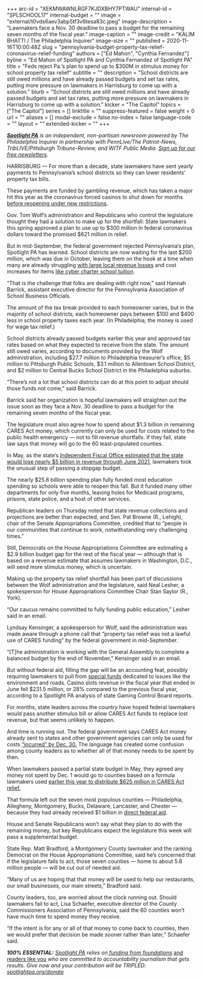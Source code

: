 +++
arc-id = "XEKMWAWNLRGF7KJDXBHY7PTWAU"
internal-id = "SPLSCHOOL17"
internal-budget = ""
image = "external/t0vds6aev3abp5tf3v6tesa83c.jpeg"
image-description = "Lawmakers face a Nov. 30 deadline to pass a budget for the remaining seven months of the fiscal year."
image-caption = ""
image-credit = "KALIM BHATTI / The Philadelphia Inquirer"
image-size = ""
published = 2020-11-16T10:00:48Z
slug = "pennsylvania-budget-property-tax-relief-coronavirus-relief-funding"
authors = ["Ed Mahon", "Cynthia Fernandez"]
byline = "Ed Mahon of Spotlight PA and Cynthia Fernandez of Spotlight PA"
title = "Feds reject Pa.’s plan to spend up to $300M in stimulus money for school property tax relief"
subtitle = ""
description = "School districts are still owed millions and have already passed budgets and set tax rates, putting more pressure on lawmakers in Harrisburg to come up with a solution."
blurb = "School districts are still owed millions and have already passed budgets and set tax rates, putting more pressure on lawmakers in Harrisburg to come up with a solution."
kicker = "The Capitol"
topics = ["The Capitol"]
series = []
linktitle = ""
suppress-featured = false
weight = 0
url = ""
aliases = []
modal-exclude = false
no-index = false
language-code = ""
layout = ""
extended-kicker = ""
+++

<a href="https://lesspage.com/"><i><b>Spotlight PA</b></i></a><i> is an independent, non-partisan newsroom powered by The Philadelphia Inquirer in partnership with PennLive/The Patriot-News, TribLIVE/Pittsburgh Tribune-Review, and WITF Public Media. </i><a href="https://lesspage.com/newsletters"><i>Sign up for our free newsletters</i></a><i>.</i>

HARRISBURG — For more than a decade, state lawmakers have sent yearly payments to Pennsylvania’s school districts so they can lower residents' property tax bills.

These payments are funded by gambling revenue, which has taken a major hit this year as the coronavirus forced casinos to shut down for months <a href="https://www.casino.org/news/pennsylvania-casino-closures-cost-state-424m-in-lost-taxes/">before reopening under new restrictions</a>.

Gov. Tom Wolf’s administration and Republicans who control the legislature thought they had a solution to make up for the shortfall: State lawmakers this spring approved a plan to use up to $300 million in federal coronavirus dollars toward the promised $621 million in relief.

But in mid-September, the federal government rejected Pennsylvania’s plan, Spotlight PA has learned. School districts are now waiting for the last $200 million, which was due in October, leaving them on the hook at a time when many are already struggling <a href="https://www.pasbo.org/blog_home.asp?Display=122&link_id=0&can_id=2851c4d18158ae40ff4e87a6d0906fd0&source=email-act-now-to-prevent-catastrophic-cuts-to-your-local-public-schools&email_referrer=email_795325&email_subject=act-now-to-prevent-catastrophic-cuts-to-your-local-public-schools">with large local revenue losses</a> and cost increases for items <a href="https://www.pasbo.org/blog_home.asp?Display=123">like cyber charter school tuition</a>.

“That is the challenge that folks are dealing with right now,” said Hannah Barrick, assistant executive director for the Pennsylvania Association of School Business Officials.

The amount of the tax break provided to each homeowner varies, but in the majority of school districts, each homeowner pays between $100 and $400 less in school property taxes each year. (In Philadelphia, the money is used for wage tax relief.)

<script src="https://lesspage.com/embed.js" async></script><div data-spl-embed-version="1" data-spl-src="https://lesspage.com/embeds/newsletter/"></div>

School districts already passed budgets earlier this year and approved tax rates based on what they expected to receive from the state. The amount still owed varies, according to documents provided by the Wolf administration, including $27.7 million to Philadelphia treasurer’s office, $5 million to Pittsburgh Public Schools, $3.1 million to Allentown School District, and $2 million to Central Bucks School District in the Philadelphia suburbs.

“There’s not a lot that school districts can do at this point to adjust should those funds not come,” said Barrick.

Barrick said her organization is hopeful lawmakers will straighten out the issue soon as they face a Nov. 30 deadline to pass a budget for the remaining seven months of the fiscal year.

The legislature must also agree how to spend about $1.3 billion in remaining CARES Act money, which currently can only be used for costs related to the public health emergency — not to fill revenue shortfalls. If they fail, state law says that money will go to the 60 least-populated counties.

In May, as the state’s <a href="https://www.inquirer.com/politics/pennsylvania/spl/pennsylvania-5-billion-shortfall-budget-2020-coronavirus-20200526.html">Independent Fiscal Office estimated that the state would lose nearly $5 billion in revenue through June 2021</a>, lawmakers took the unusual step of passing a stopgap budget.

The nearly $25.8 billion spending plan fully funded most education spending so schools were able to reopen this fall. But it funded many other departments for only five months, leaving holes for Medicaid programs, prisons, state police, and a host of other services.

Republican leaders on Thursday noted that state revenue collections and projections are better than expected, and Sen. Pat Browne (R., Lehigh), chair of the Senate Appropriations Committee, credited that to “people in our communities that continue to work, notwithstanding very challenging times.”

Still, Democrats on the House Appropriations Committee are estimating a $2.9 billion budget gap for the rest of the fiscal year — although that is based on a revenue estimate that assumes lawmakers in Washington, D.C., will send more stimulus money, which is uncertain.

Making up the property tax relief shortfall has been part of discussions between the Wolf administration and the legislature, said Neal Lesher, a spokesperson for House Appropriations Committee Chair Stan Saylor (R., York).

“Our caucus remains committed to fully funding public education,” Lesher said in an email.

Lyndsay Kensinger, a spokesperson for Wolf, said the administration was made aware through a phone call that “property tax relief was not a lawful use of CARES funding” by the federal government in mid-September.

“[T]he administration is working with the General Assembly to complete a balanced budget by the end of November,” Kensinger said in an email.

But without federal aid, filling the gap will be an accounting feat, possibly requiring lawmakers to pull from <a href="https://lesspage.com/news/2020/03/special-funds-pennsylvania-budget-horse-racing-industry/">special funds</a> dedicated to issues like the environment and roads. Casino slots revenue in the fiscal year that ended in June fell $231.5 million, or 28% compared to the previous fiscal year, according to a Spotlight PA analysis of state Gaming Control Board reports.

For months, state leaders across the country have hoped federal lawmakers would pass another stimulus bill or allow CARES Act funds to replace lost revenue, but that seems unlikely to happen.

And time is running out. The federal government says CARES Act money already sent to states and other government agencies can only be used for costs <a href="https://home.treasury.gov/policy-issues/cares/state-and-local-governments">“incurred” by Dec. 30.</a> The language has created some confusion among county leaders as to whether all of that money needs to be spent by then.

When lawmakers passed a partial state budget in May, they agreed any money not spent by Dec. 1 would go to counties based on a formula lawmakers used <a href="https://www.witf.org/2020/06/09/pa-s-largest-counties-receive-almost-twice-as-much-cares-act-funding-per-resident-as-the-remainder-of-the-state/">earlier this year to distribute $625 million in CARES Act relief.</a>

<script src="https://lesspage.com/embed.js" async></script><div data-spl-embed-version="1" data-spl-src="https://lesspage.com/embeds/donate/?teaser_text=Spotlight%20PA%20provides%20essential%2C%20public-service%20journalism%20thanks%20to%20its%20dedicated%20and%20passionate%20members.%20%3Cb%3EJoin%20today%20and%20we'll%20DOUBLE%20your%20gift.%3C%2Fb%3E&cta_text=YES%2C%20DOUBLE%20MY%20GIFT&eyebrow_text=BECOME%20A%20MEMBER"></div>

That formula left out the seven most populous counties — Philadelphia, Allegheny, Montgomery, Bucks, Delaware, Lancaster, and Chester — because they had already received $1 billion in <a href="https://lesspage.com/news/2020/04/budget-shortfall-federal-stimulus-state-aid-pennsylvania-coronavirus/">direct federal aid</a>.

House and Senate Republicans won’t say what they plan to do with the remaining money, but key Republicans expect the legislature this week will pass a supplemental budget.

State Rep. Matt Bradford, a Montgomery County lawmaker and the ranking Democrat on the House Appropriations Committee, said he’s concerned that if the legislature fails to act, those seven counties — home to about 5.8 million people — will be cut out of needed aid.

“Many of us are hoping that that money will be used to help our restaurants, our small businesses, our main streets,” Bradford said.

County leaders, too, are worried about the clock running out. Should lawmakers fail to act, Lisa Schaefer, executive director of the County Commissioners Association of Pennsylvania, said the 60 counties won’t have much time to spend money they receive.

“If the intent is for any or all of that money to come back to counties, then we would prefer that decision be made sooner rather than later,” Schaefer said.

<i><b>100% ESSENTIAL:</b></i><i> </i><a href="https://lesspage.com/"><i>Spotlight PA</i></a><i> relies on</i><a href="https://lesspage.com/support"><i> funding from foundations</i></a><i> </i><a href="https://lesspage.com/support">and readers like you</a><i> who are committed to accountability journalism that gets results. Give now and your contribution will be TRIPLED: </i><a href="http://spotlightpa.org/donate"><i>spotlightpa.org/donate</i></a>
